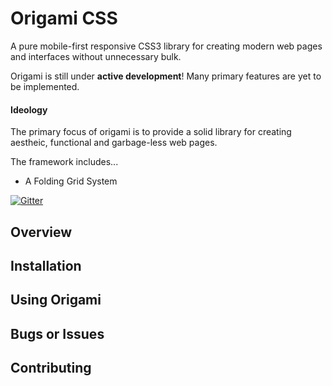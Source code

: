 # Origami CSS
A pure mobile-first responsive CSS3 library for creating modern web pages and interfaces without
unnecessary bulk.

Origami is still under **active development**!
Many primary features are yet to be implemented.

#### Ideology
The primary focus of origami is to provide a solid library for
creating aestheic, functional and garbage-less web pages.

The framework includes...
* A Folding Grid System

[![Gitter](https://badges.gitter.im/Join%20Chat.svg)](https://gitter.im/chickencoder/origami?utm_source=badge&utm_medium=badge&utm_campaign=pr-badge&utm_content=badge)
## Overview

## Installation

## Using Origami

## Bugs or Issues

## Contributing
